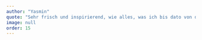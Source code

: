 ```yaml
---
author: "Yasmin"
quote: "Sehr frisch und inspirierend, wie alles, was ich bis dato von dir lese und höre. Freue mich auf die weiteren Newsletter, Inspirationen und eine spannende Reise mit dir."
image: null
order: 15
---
```

